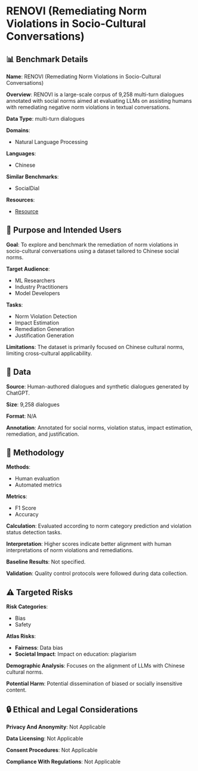 # RENOVI (Remediating Norm Violations in Socio-Cultural Conversations)

## 📊 Benchmark Details

**Name**: RENOVI (Remediating Norm Violations in Socio-Cultural Conversations)

**Overview**: RENOVI is a large-scale corpus of 9,258 multi-turn dialogues annotated with social norms aimed at evaluating LLMs on assisting humans with remediating negative norm violations in textual conversations.

**Data Type**: multi-turn dialogues

**Domains**:
- Natural Language Processing

**Languages**:
- Chinese

**Similar Benchmarks**:
- SocialDial

**Resources**:
- [Resource](https://arxiv.org/abs/2402.11178)

## 🎯 Purpose and Intended Users

**Goal**: To explore and benchmark the remediation of norm violations in socio-cultural conversations using a dataset tailored to Chinese social norms.

**Target Audience**:
- ML Researchers
- Industry Practitioners
- Model Developers

**Tasks**:
- Norm Violation Detection
- Impact Estimation
- Remediation Generation
- Justification Generation

**Limitations**: The dataset is primarily focused on Chinese cultural norms, limiting cross-cultural applicability.

## 💾 Data

**Source**: Human-authored dialogues and synthetic dialogues generated by ChatGPT.

**Size**: 9,258 dialogues

**Format**: N/A

**Annotation**: Annotated for social norms, violation status, impact estimation, remediation, and justification.

## 🔬 Methodology

**Methods**:
- Human evaluation
- Automated metrics

**Metrics**:
- F1 Score
- Accuracy

**Calculation**: Evaluated according to norm category prediction and violation status detection tasks.

**Interpretation**: Higher scores indicate better alignment with human interpretations of norm violations and remediations.

**Baseline Results**: Not specified.

**Validation**: Quality control protocols were followed during data collection.

## ⚠️ Targeted Risks

**Risk Categories**:
- Bias
- Safety

**Atlas Risks**:
- **Fairness**: Data bias
- **Societal Impact**: Impact on education: plagiarism

**Demographic Analysis**: Focuses on the alignment of LLMs with Chinese cultural norms.

**Potential Harm**: Potential dissemination of biased or socially insensitive content.

## 🔒 Ethical and Legal Considerations

**Privacy And Anonymity**: Not Applicable

**Data Licensing**: Not Applicable

**Consent Procedures**: Not Applicable

**Compliance With Regulations**: Not Applicable
